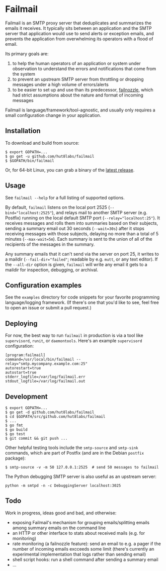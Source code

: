 # Failmail

Failmail is an SMTP proxy server that deduplicates and summarizes the emails it
receives. It typically sits between an application and the SMTP server that
application would use to send alerts or exception emails, and prevents the
application from overwhelming its operators with a flood of email.

Its primary goals are:

1. to help the human operators of an application or system under observation to
   understand the errors and notifications that come from the system
2. to prevent an upstream SMTP server from throttling or dropping messages
   under a high volume of errors/alerts
3. to be easier to set up and use than its predecessor,
   [failnozzle](http://github.com/wingu/failnozzle), which had strict
   assumptions about the nature and format of incoming messages

Failmail is language/framework/tool-agnostic, and usually only requires a small
configuration change in your application.


## Installation

To download and build from source:

    $ export GOPATH=...
    $ go get -u github.com/hut8labs/failmail
    $ $GOPATH/bin/failmail

Or, for 64-bit Linux, you can grab a binary of the [latest
release](https://github.com/hut8labs/failmail/releases/latest).


## Usage

See `failmail --help` for a full listing of supported options.

By default, `failmail` listens on the local port 2525
(`--bind="localhost:2525"`), and relays mail to another SMTP server (e.g.
Postfix) running on the local default SMTP port (`--relay="localhost:25"`). It
receives messages and rolls them into summaries based on their subjects,
sending a summary email out 30 seconds (`--wait=30s`) after it stops receiving
messages with those subjects, delaying no more than a total of 5 minutes
(`--max-wait=5m`). Each summary is sent to the union of all of the recipients
of the messages in the summary.

Any summary emails that it can't send via the server on port 25, it writes to a
maildir (`--fail-dir="failed"`; readable by e.g. `mutt`, or any text editor).
If the `--all-dir` option is given, `failmail` will write any email it gets to
a maildir for inspection, debugging, or archival.


## Configuration examples

See the `examples` directory for code snippets for your favorite programming
language/logging framework. (If there's one that you'd like to see, feel free
to open an issue or submit a pull request.)


## Deploying

For now, the best way to run `failmail` in production is via a tool like
`supervisord`, `runit`, or `daemontools`. Here's an example `supervisord`
configuration:

    [program:failmail]
    command=/usr/local/bin/failmail --relay="smtp.mycompany.example.com:25"
    autorestart=true
    autostart=true
    stderr_logfile=/var/log/failmail.err
    stdout_logfile=/var/log/failmail.out


## Development

    $ export GOPATH=...
    $ go get -d github.com/hut8labs/failmail
    $ cd $GOPATH/src/github.com/hut8labs/failmail
    $ ...
    $ go fmt
    $ go build
    $ go test
    $ git commit && git push ...


Other helpful testing tools include the `smtp-source` and `smtp-sink` commands,
which are part of Postfix (and are in the Debian `postfix` package):

    $ smtp-source -v -m 50 127.0.0.1:2525  # send 50 messages to failmail

The Python debugging SMTP server is also useful as an upstream server:

    python -m smtpd -n -c DebuggingServer localhost:3025


## Todo

Work in progress, ideas good and bad, and otherwise:

* exposing Failmail's mechanism for grouping emails/splitting emails among
  summary emails on the command line
* an HTTP or other interface to stats about received mails (e.g. for
  monitoring)
* rate monitoring (a failnozzle feature): send an email to e.g. a pager if the
  number of incoming emails excceeds some limit (there's currently an
  experimental implementation that logs rather than sending email)
* shell script hooks: run a shell command after sending a summary email
* ...
